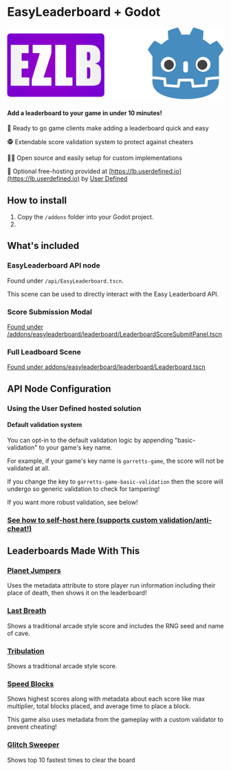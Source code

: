 # EasyLeaderboard + Godot
![EasyLeaderboard + Godot](/icon.png)

#### **Add a leaderboard to your game in under 10 minutes!**

🏃 Ready to go game clients make adding a leaderboard quick and easy

🕵️ Extendable score validation system to protect against cheaters

👨‍💻 Open source and easily setup for custom implementations

💸 Optional free-hosting provided at [https://lb.userdefined.io](https://lb.userdefined.io) by [User Defined](https://userdefined.io)

## How to install
1. Copy the `/addons` folder into your Godot project.
2. 

## What's included

### EasyLeaderboard API node
Found under `/api/EasyLeaderboard.tscn`.

This scene can be used to directly interact with the Easy Leaderboard API.

### Score Submission Modal
[Found under /addons/easyleaderboard/leaderboard/LeaderboardScoreSubmitPanel.tscn](addons/easyleaderboard/leaderboard/LeaderboardScoreSubmitPanel.tscn)



### Full Leadboard Scene
[Found under addons/easyleaderboard/leaderboard/Leaderboard.tscn](addons/easyleaderboard/leaderboard/Leaderboard.tscn)


## API Node Configuration
### Using the User Defined hosted solution
#### Default validation system
You can opt-in to the default validation logic by appending "basic-validation" to your game's key name.

For example, if your game's key name is `garretts-game`, the score will not be validated at all.

If you change the key to `garretts-game-basic-validation` then the score will undergo so generic validation to check for tampering!

If you want more robust validation, see below!

### [See how to self-host here (supports custom validation/anti-cheat!)](https://github.com/adrenallen/EasyLeaderboard)

## Leaderboards Made With This
### [Planet Jumpers](https://ld45.garrettallen.dev/)
Uses the metadata attribute to store player run information including their place of death, then shows it on the leaderboard!

### [Last Breath](https://garrettmakesgames.itch.io/ld50)
Shows a traditional arcade style score and includes the RNG seed and name of cave.

### [Tribulation](https://garrettmakesgames.itch.io/ld49)
Shows a traditional arcade style score.

### [Speed Blocks](https://garrettmakesgames.itch.io/speed-blocks)
Shows highest scores along with metadata about each score like max multiplier, total blocks placed, and average time to place a block.

This game also uses  metadata from the gameplay with a custom validator to prevent cheating!

### [Glitch Sweeper](https://garrettmakesgames.itch.io/glitch-sweeper)
Shows top 10 fastest times to clear the board
